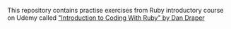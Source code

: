 This repository contains practise exercises from Ruby introductory course on Udemy called ["Introduction to Coding With Ruby" by Dan Draper](https://www.udemy.com/course/newbie-to-ruby/)